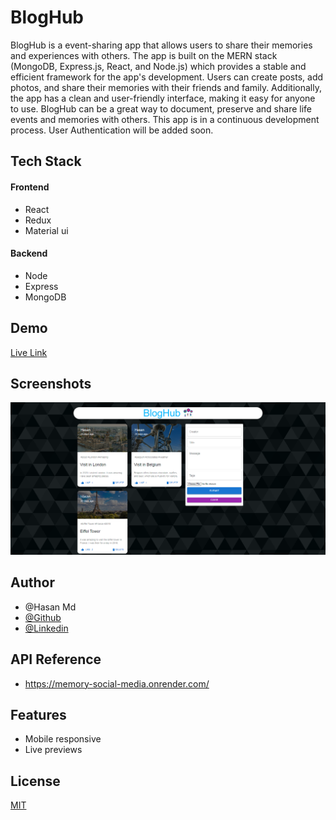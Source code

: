 # BlogHub

BlogHub is a event-sharing app that allows users to share their memories and
experiences with others. The app is built on the MERN stack (MongoDB, Express.js,
React, and Node.js) which provides a stable and efficient framework for the app's
development. Users can create posts, add photos, and share their memories
with their friends and family. Additionally, the app has a clean and user-friendly interface, making it easy for
anyone to use. BlogHub can be a great way to document, preserve and share life events
and memories with others. This app is in a continuous development process. User Authentication will be added soon.

## Tech Stack

#### Frontend

- React
- Redux
- Material ui

#### Backend

- Node
- Express
- MongoDB

## Demo

[Live Link](https://bloghubhasan.netlify.app/)

## Screenshots

![User interface](images/Bloghub.png)

## Author

- @Hasan Md
- [@Github](https://github.com/hasanmd91?tab=repositories)
- [@Linkedin](https://www.linkedin.com/in/hasanmd91/?originalSubdomain=fi)

## API Reference

- https://memory-social-media.onrender.com/

## Features

- Mobile responsive
- Live previews

## License

[MIT](https://choosealicense.com/licenses/mit/)
